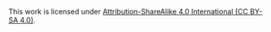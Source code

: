 This work is licensed under [Attribution-ShareAlike 4.0 International (CC BY-SA 4.0)](http://creativecommons.org/licenses/by-sa/4.0/).
